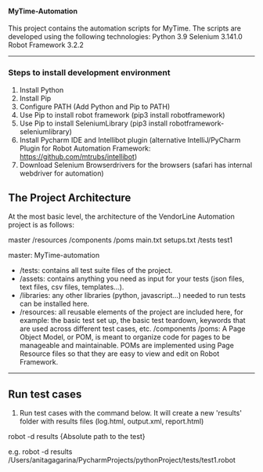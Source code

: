 #### MyTime-Automation

This project contains the automation scripts for MyTime. The scripts are developed using the following technologies:
Python 3.9
Selenium 3.141.0
Robot Framework 3.2.2

---
### Steps to install development environment
1. Install Python
2. Install Pip
3. Configure PATH (Add Python and Pip to PATH)
4. Use Pip to install robot framework (pip3 install robotframework)
5. Use Pip to install SeleniumLibrary (pip3 install robotframework-seleniumlibrary)
6. Install Pycharm IDE and Intellibot plugin (alternative IntelliJ/PyCharm Plugin for Robot Automation Framework: https://github.com/mtrubs/intellibot)
7. Download Selenium Browserdrivers for the browsers (safari has internal webdriver for automation)

## The Project Architecture

At the most basic level, the architecture of the VendorLine Automation project is as follows:

master
	/resources
		/components
		/poms
		main.txt
		setups.txt
	/tests
		test1

master: MyTime-automation
* /tests: contains all test suite files of the project.
* /assets: contains anything you need as input for your tests (json files, text files, csv files, templates...). 
* /libraries: any other libraries (python, javascript...) needed to run tests can be installed here.
* /resources: all reusable elements of the project are included here, for example: the basic test set up, the basic test teardown, keywords that are used across different test cases, etc. 
	/components
	/poms: A Page Object Model, or POM, is meant to organize code for pages to be manageable and maintainable. POMs are implemented using Page Resource files so that they are easy to view and edit on Robot Framework. 
---

## Run test cases

1. Run test cases with the command below. It will create a new 'results' folder with results files (log.html, output.xml, report.html)
 
robot -d results {Absolute path to the test}

e.g. robot -d results /Users/anitagagarina/PycharmProjects/pythonProject/tests/test1.robot
